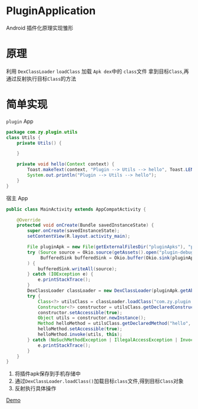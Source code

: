# PluginApplication
Android 插件化原理实现雏形

# 原理

利用 `DexClassLoader` `loadClass` 加载 `Apk dex`中的 `class`文件 拿到目标`Class`,再通过反射执行目标`Class`的方法

# 简单实现

`plugin` App
```java
package com.zy.plugin.utils
class Utils {
    private Utils() {

    }

    private void hello(Context context) {
        Toast.makeText(context, "Plugin --> Utils --> hello", Toast.LENGTH_SHORT).show();
        System.out.println("Plugin --> Utils --> hello");
    }
}
```
宿主 App
```java
public class MainActivity extends AppCompatActivity {

    @Override
    protected void onCreate(Bundle savedInstanceState) {
        super.onCreate(savedInstanceState);
        setContentView(R.layout.activity_main);

        File pluginApk = new File(getExternalFilesDir("pluginApks"), "plugin-debug.apk");
        try (Source source = Okio.source(getAssets().open("plugin-debug.apk"));
             BufferedSink bufferedSink = Okio.buffer(Okio.sink(pluginApk))
        ) {
            bufferedSink.writeAll(source);
        } catch (IOException e) {
            e.printStackTrace();
        }
        DexClassLoader classLoader = new DexClassLoader(pluginApk.getAbsolutePath(), pluginApk.getAbsolutePath(), null, null);
        try {
            Class<?> utilsClass = classLoader.loadClass("com.zy.plugin.utils.Utils");
            Constructor<?> constructor = utilsClass.getDeclaredConstructors()[0];
            constructor.setAccessible(true);
            Object utils = constructor.newInstance();
            Method helloMethod = utilsClass.getDeclaredMethod("hello", Context.class);
            helloMethod.setAccessible(true);
            helloMethod.invoke(utils, this);
        } catch (NoSuchMethodException | IllegalAccessException | InvocationTargetException | InstantiationException | ClassNotFoundException e) {
            e.printStackTrace();
        }
    }
}
```

1. 将插件apk保存到手机存储中
2. 通过`DexClassLoader.loadClass()`加载目标`class`文件,得到目标`Class`对象
3. 反射执行具体操作


[Demo](https://github.com/Zhao-Yan-Yan/PluginApplication)
